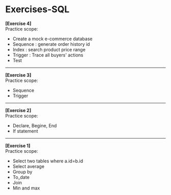 # Exercises-SQL

**[Exercise 4]**<br>Practice scope:
* Create a mock e-commerce database
* Sequence : generate order history id
* Index : search product price range
* Trigger : Trace all buyers' actions
* Test
-------------------------------------------------------------
**[Exercise 3]**<br>Practice scope:
* Sequence
* Trigger
-------------------------------------------------------------
**[Exercise 2]**<br>Practice scope:
* Declare, Begine, End
* If statement
-------------------------------------------------------------
**[Exercise 1]**<br>Practice scope:
* Select two tables where a.id=b.id
* Select average
* Group by
* To_date
* Join
* Min and max



